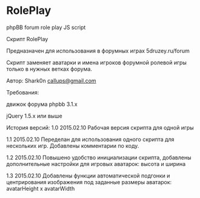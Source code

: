 # RolePlay
phpBB forum role play JS script

Скрипт RolePlay

Предназначен для использования в форумных играх 5druzey.ru/forum

Скрипт заменяет аватарки и имена игроков форумной ролевой игры только в нужных ветках форума.

Автор: Shark0n callups@gmail.com

Требования:

движок форума phpbb 3.1.х

jQuery 1.5.х или выше

История версий:
1.0 2015.02.10 Рабочая версия скрипта для одной игры

1.1 2015.02.10 Переделан для использования одного скрипта для нескольких игр. Добавлены комментарии по коду.

1.2 2015.02.10 Повышено удобство инициализации скрипта, добавлены дополнительные настройки для игровых аватарок: высота и ширина

1.3 2015.02.10 Добавлены функции автоматической подгонки и центрирования изображения под заданные размеры аватарок: avatarHeight х avatarWidth
